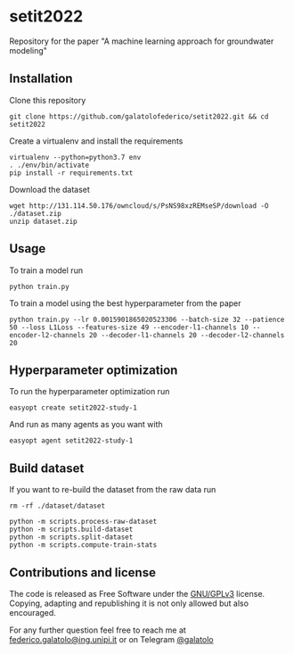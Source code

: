 # setit2022

Repository for the paper "A machine learning approach for groundwater modeling"


## Installation

Clone this repository

```
git clone https://github.com/galatolofederico/setit2022.git && cd setit2022
```

Create a virtualenv and install the requirements

```
virtualenv --python=python3.7 env
. ./env/bin/activate
pip install -r requirements.txt
```

Download the dataset

```
wget http://131.114.50.176/owncloud/s/PsNS98xzREMseSP/download -O ./dataset.zip
unzip dataset.zip
```

## Usage

To train a model run 

```
python train.py
```

To train a model using the best hyperparameter from the paper

```
python train.py --lr 0.0015901865020523306 --batch-size 32 --patience 50 --loss L1Loss --features-size 49 --encoder-l1-channels 10 --encoder-l2-channels 20 --decoder-l1-channels 20 --decoder-l2-channels 20
```


## Hyperparameter optimization

To run the hyperparameter optimization run

```
easyopt create setit2022-study-1
```

And run as many agents as you want with

```
easyopt agent setit2022-study-1
```


## Build dataset

If you want to re-build the dataset from the raw data run

```
rm -rf ./dataset/dataset

python -m scripts.process-raw-dataset
python -m scripts.build-dataset
python -m scripts.split-dataset
python -m scripts.compute-train-stats
```

## Contributions and license

The code is released as Free Software under the [GNU/GPLv3](https://choosealicense.com/licenses/gpl-3.0/) license. Copying, adapting and republishing it is not only allowed but also encouraged. 

For any further question feel free to reach me at  [federico.galatolo@ing.unipi.it](mailto:federico.galatolo@ing.unipi.it) or on Telegram  [@galatolo](https://t.me/galatolo)